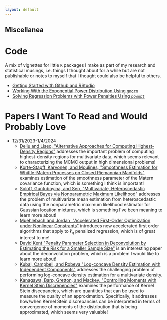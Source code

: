 ```yaml
---
layout: default
---
```


Miscellanea
-------

# Code

A mix of vignettes for little `R` packages I make as part of my research and statistical musings, i.e. things I thought about for a while but are not publishable or notes to myself that I thought could also be helpful to others.


<!--* Three Gibbs Samplers for the Bayesian Lasso -->
* [Getting Started with Github and RStudio](https://maryclare.github.io/gitr.html)
* [Working With the Exponential Power Distribution Using `gnorm`](http://htmlpreview.github.com/?https://github.com/maryclare/gnorm/blob/master/inst/doc/gnormUse.html)
* [Solving Regression Problems with Power Penalties Using `powopt`](http://htmlpreview.github.com/?https://github.com/maryclare/powopt/blob/master/inst/doc/powoptUse.html)

# Papers I Want To Read and Would Probably Love

* 12/31/2023-1/4/2024
  * [Deliu and Liseo, "Alternative Approaches for Computing Highest-Density Regions"](https://arxiv.org/pdf/2401.00245.pdf) addresses the important problem of computing highest-density regions for multivariate data, which seems relevant to characterizing the MCMC output in high dimensional problems!
  * [Korte-Stapff, Karvonen, and Moulines, "Smoothness Estimation for Whittle-Matern Processes on Closed Riemannian Manifolds"](https://arxiv.org/pdf/2401.00510.pdf) examines estimation of the smoothness parameter of the Matern covariance function, which is something I think is important!
  * [Soloff, Guntuboyina, and Sen, "Multivariate, Heteroscedastic Empirical Bayes via Nonparametric Maximum Likelihood"](https://arxiv.org/pdf/2109.03466.pdf) addresses the problem of multivariate mean estimation from heteroscedastic data using the nonparametric maximum likelihood estimator for Gaussian location mixtures, which is something I've been meaning to learn more about!
  * [Muehlebach and Jordan, "Accelerated First-Order Optimization under Nonlinear Constrants"](https://arxiv.org/pdf/2302.00316.pdf) introduces new accelerated first order algorithms that apply to $\ell_q$ penalized regression, which is of great interest to me!
  * [David Kent "Penalty Parameter Selection in Deconvolution by Estimating the Risk for a Smaller Sample Size"](https://arxiv.org/pdf/2401.01478.pdf) is an interesting paper about the deconvolution problem, which is a problem I would like to learn more about!
  * [Kubal, Campbell, and Robeva "Log-concave Density Estimation with Independent Components"](https://arxiv.org/pdf/2401.01500.pdf) addresses the challenging problem of performing log-concave density estimation for a multivariate density.
  * [Kanagawa, Barp, Gretton, and Mackey, "Controlling Moments with Kernel Stein Discrepencies"](https://arxiv.org/pdf/2211.05408.pdf) examines the performance of Kernel Stein discepancies, which are quantities that can be used to measure the quality of an approximation. Specifically, it addresses how/when Kernel Stein discrepancies can be interpreted in terms of convergence of moments of the distribution that is being approximated, which seems very valuable!